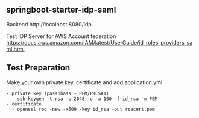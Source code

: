 ## springboot-starter-idp-saml
Backend http://localhost:8080/idp

Test IDP Server for AWS Account federation
https://docs.aws.amazon.com/IAM/latest/UserGuide/id_roles_providers_saml.html

## Test Preparation
Make your own private key, certificate and add application.yml

```
- private key (passphass + PEM/PKCS#1)
  - ssh-keygen -t rsa -b 2048 -o -a 100 -f id_rsa -m PEM
- certificate
  - openssl req -new -x509 -key id_rsa -out rsacert.pem
```
